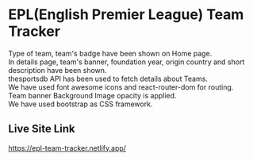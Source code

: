# EPL(English Premier League) Team Tracker
Type of team, team's badge have been shown on Home page.\
In details page, team's banner, foundation year, origin country and short description have been shown.\
thesportsdb API has been used to fetch details about Teams.\
We have used font awesome icons and react-router-dom for routing.\
Team banner Background Image opacity is applied.\
We have used bootstrap as CSS framework.

## Live Site Link
https://epl-team-tracker.netlify.app/